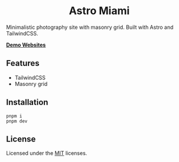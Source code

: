 <h1 align="center">Astro Miami</h1>

Minimalistic photography site with masonry grid. Built with Astro and TailwindCSS.

[**Demo Websites**](https://astro-miami.netlify.app)

## Features

- TailwindCSS
- Masonry grid

## Installation

```
pnpm i
pnpm dev
```

## License

Licensed under the [MIT](LICENSE) licenses.
